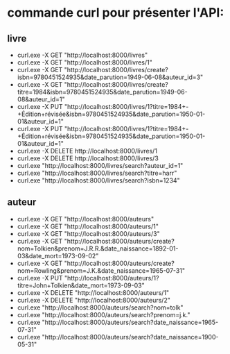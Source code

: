 # commande curl pour présenter l'API:

## livre

- curl.exe -X GET "http://localhost:8000/livres"
- curl.exe -X GET "http://localhost:8000/livres/1"
- curl.exe -X GET "http://localhost:8000/livres/create?isbn=9780451524935&date_parution=1949-06-08&auteur_id=3"
- curl.exe -X GET "http://localhost:8000/livres/create?titre=1984&isbn=9780451524935&date_parution=1949-06-08&auteur_id=1"
- curl.exe -X PUT "http://localhost:8000/livres/1?titre=1984+-+Édition+révisée&isbn=9780451524935&date_parution=1950-01-01&auteur_id=1"
- curl.exe -X PUT "http://localhost:8000/livres/1?titre=1984+-+Édition+révisée&isbn=9780451524935&date_parution=1950-01-01&auteur_id=1"
- curl.exe -X DELETE http://localhost:8000/livres/1
- curl.exe -X DELETE http://localhost:8000/livres/3
- curl.exe "http://localhost:8000/livres/search?auteur_id=1"
- curl.exe "http://localhost:8000/livres/search?titre=harr"
- curl.exe "http://localhost:8000/livres/search?isbn=1234"

## auteur

- curl.exe -X GET "http://localhost:8000/auteurs"
- curl.exe -X GET "http://localhost:8000/auteurs/1"
- curl.exe -X GET "http://localhost:8000/auteurs/3"
- curl.exe -X GET "http://localhost:8000/auteurs/create?nom=Tolkien&prenom=J.R.R.&date_naissance=1892-01-03&date_mort=1973-09-02"
- curl.exe -X GET "http://localhost:8000/auteurs/create?nom=Rowling&prenom=J.K.&date_naissance=1965-07-31"
- curl.exe -X PUT "http://localhost:8000/auteurs/1?titre=John+Tolkien&date_mort=1973-09-03"
- curl.exe -X DELETE "http://localhost:8000/auteurs/1"
- curl.exe -X DELETE "http://localhost:8000/auteurs/2"
- curl.exe "http://localhost:8000/auteurs/search?nom=tolk"
- curl.exe "http://localhost:8000/auteurs/search?prenom=j.k."
- curl.exe "http://localhost:8000/auteurs/search?date_naissance=1965-07-31"
- curl.exe "http://localhost:8000/auteurs/search?date_naissance=1900-05-31"


